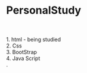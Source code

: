 # PersonalStudy
<br>
<br>
1. html - being studied
<br>
2. Css 
<br>
3. BootStrap 
<br>
4. Java Script 
<br>
.
<br>
